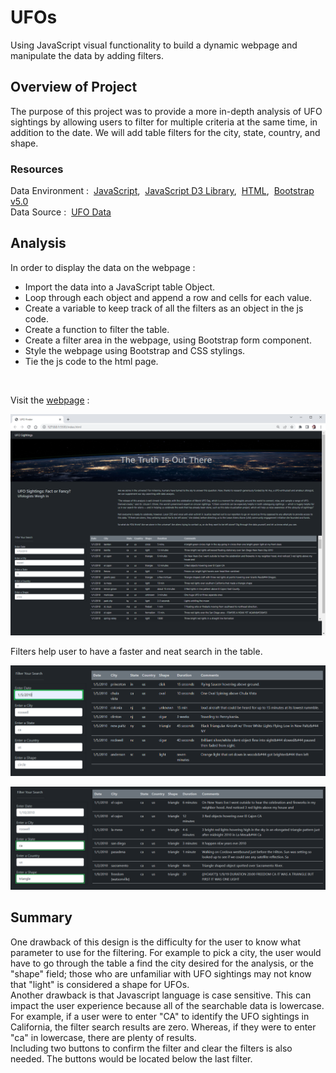# UFOs
Using JavaScript visual functionality to build a dynamic webpage and manipulate the data by adding filters.

## Overview of Project
The purpose of this project was to provide a more in-depth analysis of UFO sightings by allowing users to filter for multiple criteria at the same time, in addition to the date. We will add table filters for the city, state, country, and shape.

### Resources
Data Environment :&nbsp; [JavaScript](https://www.w3schools.com/js/default.asp),&nbsp; [JavaScript D3 Library](https://d3js.org/),&nbsp; [HTML](https://www.w3schools.com/html/default.asp),&nbsp; [Bootstrap v5.0](https://getbootstrap.com/docs/5.0/getting-started/introduction/)
<br/>
Data Source :&nbsp; [UFO Data](data.js)
<br/>

## Analysis
In order to display the data on the webpage :
- Import the data into a JavaScript table Object.
- Loop through each object and append a row and cells for each value.
- Create a variable to keep track of all the filters as an object in the js code.
- Create a function to filter the table.
- Create a filter area in the webpage, using Bootstrap form component.
- Style the webpage using Bootstrap and CSS stylings.
- Tie the js code to the html page.
<br/>

Visit the [webpage](https://mousavilaleh.github.io/UFOs-Finder/) : 
<br/>

![01.png](/images/01.png)

Filters help user to have a faster and neat search in the table.
<br/>

![02.png](/images/02.png)
<br/>

![03.png](/images/03.png)
<br/>



## Summary
One drawback of this design is the difficulty for the user to know what parameter to use for the filtering. For example to pick a city, the user would have to go through the table a find the city desired for the analysis, or the "shape" field; those who are unfamiliar with UFO sightings may not know that "light" is considered a shape for UFOs.<br/>
Another drawback is that Javascript language is case sensitive. This can impact the user experience because all of the searchable data is lowercase. For example, if a user were to enter "CA" to identify the UFO sightings in California, the filter search results are zero. Whereas, if they were to enter "ca" in lowercase, there are plenty of results.<br/>
Including two buttons to confirm the filter and clear the filters is also needed. The buttons would be located below the last filter.

<br/>

